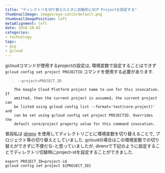 ```yaml
---
title: "ディレクトリを切り替えたときに自動的にGCP Projectを設定する"
thumbnailImage: images/eye-catch/default.png
thumbnailImagePosition: left
metaAlignment: left
date: 2018-10-02
categories:
- technology
tags:
- gcp
- gcloud
---
```


gcloudコマンドが使用するprojectの設定は, 環境変数で設定することはできず `gcloud config set project PROJECTID` コマンドを使用する必要があります.

<!--more-->

>     --project=PROJECT_ID
        The Google Cloud Platform project name to use for this invocation. If
        omitted, then the current project is assumed; the current project can
        be listed using gcloud config list --format='text(core.project)' and
        can be set using gcloud config set project PROJECTID. Overrides the
        default core/project property value for this command invocation.

普段私は [direnv](https://direnv.net/) を使用してディレクトリごとに環境変数を切り替えることで, プロジェクト等の切り替えとしていました. gcloudの場合はこの環境変数での切り替えができずに不便だな-と思っていましたが, direnvで下記のように設定することでディレクトリ切替時にproject-idを設定することができました.

```
export PROJECT_ID=project-id
gcloud config set project ${PROJECT_ID}
```
